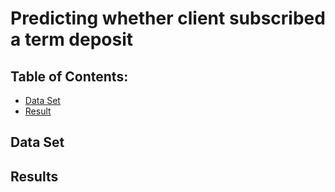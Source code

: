 # Predicting whether client subscribed a term deposit

## Table of Contents:
+ [Data Set](#Data_Set) </br>
+ [Result](#Results) </br>

## <a name="Data_Set"></a> Data Set 

## <a name="Results"></a> Results 


